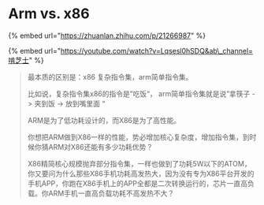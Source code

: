 # Arm vs. x86

{% embed url="https://zhuanlan.zhihu.com/p/21266987" %}

{% embed url="https://youtube.com/watch?v=Lqsesl0hSDQ&ab\_channel=啃芝士" %}



> 最本质的区别是：x86 复杂指令集，arm简单指令集。
>
> 比如说，复杂指令集x86的指令是”吃饭“， arm简单指令集就是说”拿筷子 -&gt; 夹到饭 -&gt; 放到嘴里面 “
>
> ARM是为了低功耗设计的，而X86是为了高性能。
>
> 你想把ARM做到X86一样的性能，势必增加核心复杂度，增加指令集，到时候你猜ARM对X86还能有多少功耗优势？
>
> X86精简核心规模抛弃部分指令集，一样也做到了功耗5W以下的ATOM，你又要问为什么那些X86手机功耗高发热大，因为没有专为X86平台开发的手机APP，你跑在X86手机上的APP全都是二次转换运行的，芯片一直高负载。你ARM手机一直高负载功耗不高发热不大？







